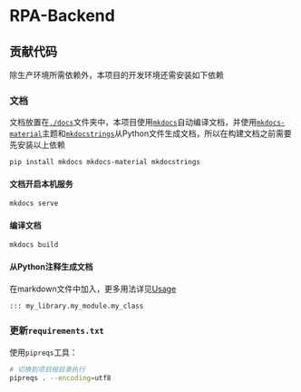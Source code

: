 # RPA-Backend

## 贡献代码

除生产环境所需依赖外，本项目的开发环境还需安装如下依赖

### 文档

文档放置在[`./docs`](docs)文件夹中，本项目使用[`mkdocs`](https://www.mkdocs.org/getting-started/)自动编译文档，并使用[`mkdocs-material`](<https://squidfunk.github.io/mkdocs-material/getting-started/>)主题和[`mkdocstrings`](https://mkdocstrings.github.io/)从Python文件生成文档，所以在构建文档之前需要先安装以上依赖

```bash
pip install mkdocs mkdocs-material mkdocstrings
```

#### 文档开启本机服务

```bash
mkdocs serve
```

#### 编译文档

```bash
mkdocs build
```

#### 从Python注释生成文档

在markdown文件中加入，更多用法详见[Usage](https://mkdocstrings.github.io/usage/)

```markdown
::: my_library.my_module.my_class
```

### 更新`requirements.txt`

使用`pipreqs`工具：

```bash
# 切换到项目根目录执行
pipreqs . --encoding=utf8
```